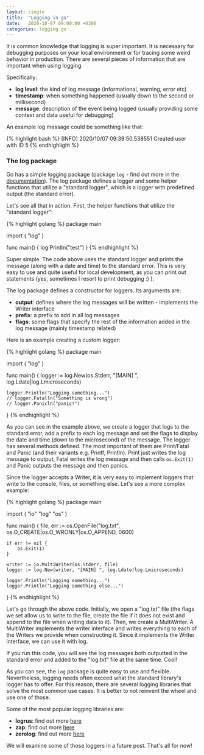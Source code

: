 ```yaml
---
layout: single
title:  "Logging in go"
date:   2020-10-07 09:00:00 +0300
categories: logging go
---
```

It is common knowledge that logging is super important. It is necessary for debugging purposes on your local environment or for tracing some weird behavior in production. There are several pieces of information that are important when using logging.

Specifically:

* **log level**: the kind of log message (informational, warning, error etc)
* **timestamp**: when something happened (usually down to the second or millisecond)
* **message**: description of the event being logged (usually providing some context and data useful for debugging)

An example log message could be something like that:

{% highlight bash %}
[INFO] 2020/10/07 09:39:50.538551 Created user with ID 5
{% endhighlight %}


### The log package

Go has a simple logging package (package ```log``` - find out more in the <a href="https://golang.org/pkg/log/" rel="noopener nofollow" target="_blank">documentation</a>). The log package defines a logger and some helper functions that utilize a "standard logger", which is a logger with predefined output (the standard error).

Let's see all that in action. First, the helper functions that utilize the "standard logger":

{% highlight golang %}
package main

import (
	"log"
)

func main() {
	log.Println("test")
}
{% endhighlight %}

Super simple. The code above uses the standard logger and prints the message (along with a date and time) to the standard error. This is very easy to use and quite useful for local development, as you can print out statements (yes, sometimes I resort to print debugging :) ).

The log package defines a constructor for loggers. Its arguments are:

* **output**: defines where the log messages will be written - implements the Writer interface
* **prefix**: a prefix to add in all log messages
* **flags**: some flags that specify the rest of the information added in the log message (mainly timestamp related)

Here is an example creating a custom logger:

{% highlight golang %}
package main

import (
	"log"
)

func main() {
	logger := log.New(os.Stderr, "[MAIN] ", log.Ldate|log.Lmicroseconds)

	logger.Println("Logging something...")
	// logger.Fatalln("Something is wrong")
	// logger.Panicln("panic!")
}
{% endhighlight %}

As you can see in the example above, we create a logger that logs to the standard error, add a prefix to each log message and set the flags to display the date and time (down to the microsecond) of the message. The logger has several methods defined. The most important of them are Print/Fatal and Panic (and their variants e.g. Printf, Println). Print just writes the log message to output, Fatal writes the log message and then calls ```os.Exit(1)``` and Panic outputs the message and then panics.

Since the logger accepts a Writer, it is very easy to implement loggers that write to the console, files, or something else. Let's see a more complex example:

{% highlight golang %}
package main

import (
	"io"
	"log"
	"os"
)

func main() {
	file, err := os.OpenFile("log.txt", os.O_CREATE|os.O_WRONLY|os.O_APPEND, 0600)

	if err != nil {
		os.Exit(1)
	}

	writer := io.MultiWriter(os.Stderr, file)
	logger := log.New(writer, "[MAIN] ", log.Ldate|log.Lmicroseconds)

	logger.Println("Logging something...")
	logger.Println("Logging something else...")
}
{% endhighlight %}

Let's go through the above code. Initially, we open a "log.txt" file (the flags we set allow us to write to the file, create the file if it does not exist and append to the file when writing data to it). Then, we create a MultiWriter. A MultiWriter implements the writer interface and writes everything to each of the Writers we provide when constructing it. Since it implements the Writer interface, we can use it with log.

If you run this code, you will see the log messages both outputted in the standard error and added to the "log.txt" file at the same time. Cool!

As you can see, the ```log``` package is quite easy to use and flexible. Nevertheless, logging needs often exceed what the standard library's logger has to offer. For this reason, there are several logging libraries that solve the most common use cases. It is better to not reinvent the wheel and use one of those.

Some of the most popular logging libraries are:

* **logrus**: find out more <a href="https://github.com/sirupsen/logrus" rel="noopener nofollow" target="_blank">here</a>
* **zap**: find out more <a href="https://github.com/uber-go/zap" rel="noopener nofollow" target="_blank">here</a>
* **zerolog**: find out more <a href="https://github.com/rs/zerolog" rel="noopener nofollow" target="_blank">here</a>

We will examine some of those loggers in a future post. That's all for now!
